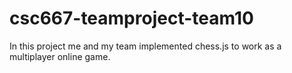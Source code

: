 # csc667-teamproject-team10

In this project me and my team implemented chess.js to work as a multiplayer online game.
